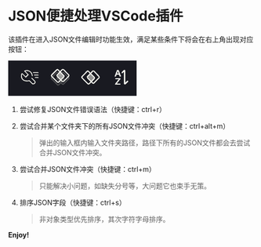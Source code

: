 # JSON便捷处理VSCode插件

该插件在进入JSON文件编辑时功能生效，满足某些条件下将会在右上角出现对应按钮：

![image-20240717165803753](./resources/buttons-sample.png)

1. 尝试修复JSON文件错误语法（快捷键：ctrl+r）

2. 尝试合并某个文件夹下的所有JSON文件冲突（快捷键：ctrl+alt+m）

   > 弹出的输入框内输入文件夹路径，路径下所有的JSON文件都会去尝试合并JSON文件冲突。

3. 尝试合并JSON文件冲突（快捷键：ctrl+m）

   > 只能解决小问题，如缺失分号等，大问题它也束手无策。

4. 排序JSON字段（快捷键：ctrl+s）

   > 非对象类型优先排序，其次字符字母排序。

**Enjoy!**
